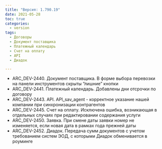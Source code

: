```yaml
---
title: "Версия: 1.790.19"
date: 2021-05-28
toc: true
categories:
  - version
tags:
  - Договоры
  - Документ поставщика
  - Платежный календарь
  - Счет на оплату
  - API
  - Диадок

---
```


-   ARC_DEV-2440. Документ поставщика. В форме выбора перевозки на панели инструментов скрыты “лишние” кнопки
-   ARC_DEV-2441. Платежный календарь. Добавлены дни отсрочки по договору
-   ARC_DEV-2443. API. API_sav_agent - корректное указание нашей компании при синхронизации контрагентов
-   ARC_DEV-2445. Счет на оплату. Исключена ошибка, возникающая в отдельных случаях при редактировании содержания услуги
-   ARC_DEV-2450. Заявка. При смене даты заявки номер не изменяется, если новая дата в рамках года прежней даты
-   ARC_DEV-2452. Диадок. Передача сумм документов с учетом требованием систем ЭОД, с которыми Диадок обменивается в роуминге
